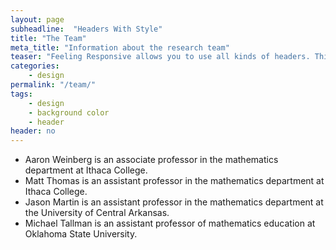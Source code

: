 ```yaml
---
layout: page
subheadline:  "Headers With Style"
title: "The Team"
meta_title: "Information about the research team"
teaser: "Feeling Responsive allows you to use all kinds of headers. This example shows <em>no</em> header at all. Just the navigation."
categories:
    - design
permalink: "/team/"
tags:
    - design
    - background color
    - header
header: no
---
```



* Aaron Weinberg is an associate professor in the mathematics department at Ithaca College.
* Matt Thomas is an assistant professor in the mathematics department at Ithaca College.
* Jason Martin is an assistant professor in the mathematics department at the University of Central Arkansas.
* Michael Tallman is an assistant professor of mathematics education at Oklahoma State University.